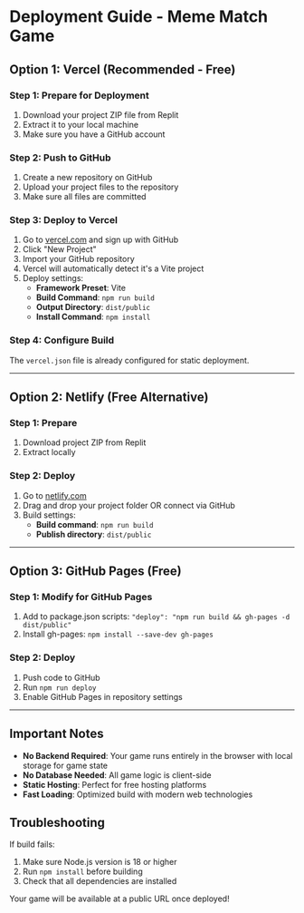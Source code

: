 # Deployment Guide - Meme Match Game

## Option 1: Vercel (Recommended - Free)

### Step 1: Prepare for Deployment
1. Download your project ZIP file from Replit
2. Extract it to your local machine
3. Make sure you have a GitHub account

### Step 2: Push to GitHub
1. Create a new repository on GitHub
2. Upload your project files to the repository
3. Make sure all files are committed

### Step 3: Deploy to Vercel
1. Go to [vercel.com](https://vercel.com) and sign up with GitHub
2. Click "New Project"
3. Import your GitHub repository
4. Vercel will automatically detect it's a Vite project
5. Deploy settings:
   - **Framework Preset**: Vite
   - **Build Command**: `npm run build`
   - **Output Directory**: `dist/public`
   - **Install Command**: `npm install`

### Step 4: Configure Build
The `vercel.json` file is already configured for static deployment.

---

## Option 2: Netlify (Free Alternative)

### Step 1: Prepare
1. Download project ZIP from Replit
2. Extract locally

### Step 2: Deploy
1. Go to [netlify.com](https://netlify.com)
2. Drag and drop your project folder OR connect via GitHub
3. Build settings:
   - **Build command**: `npm run build`
   - **Publish directory**: `dist/public`

---

## Option 3: GitHub Pages (Free)

### Step 1: Modify for GitHub Pages
1. Add to package.json scripts: `"deploy": "npm run build && gh-pages -d dist/public"`
2. Install gh-pages: `npm install --save-dev gh-pages`

### Step 2: Deploy
1. Push code to GitHub
2. Run `npm run deploy`
3. Enable GitHub Pages in repository settings

---

## Important Notes

- **No Backend Required**: Your game runs entirely in the browser with local storage for game state
- **No Database Needed**: All game logic is client-side
- **Static Hosting**: Perfect for free hosting platforms
- **Fast Loading**: Optimized build with modern web technologies

## Troubleshooting

If build fails:
1. Make sure Node.js version is 18 or higher
2. Run `npm install` before building
3. Check that all dependencies are installed

Your game will be available at a public URL once deployed!